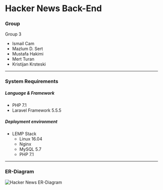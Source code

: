 # Hacker News Back-End

### Group
Group 3
- Ismail Cam
- Mazlum D. Sert
- Mustafa Hakimi
- Mert Turan
- Kristijan Krsteski
---
### System Requirements
##### Language & Framework
- PHP 7.1
- Laravel Framework 5.5.5
##### Deployment environment
- LEMP Stack
    - Linux 16.04
    - Nginx
    - MySQL 5.7
    - PHP 7.1
---
### ER-Diagram
![Hacker News ER-Diagram](https://www.dropbox.com/s/4lwgykdo54smopu/ER.png?raw=1)